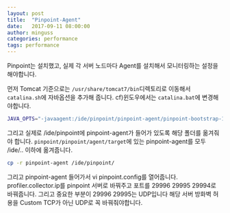 ```yaml
---
layout: post
title:  "Pinpoint-Agent"
date:   2017-09-11 08:00:00
author: minguss
categories: performance
tags: performance
---
```



Pinpoint는 설치했고, 실제 각 서버 노드마다 Agent를 설치해서 모니터링하는 설정을 해야합니다.

먼저 Tomcat 기준으로는 `/usr/share/tomcat7/bin`디렉토리로 이동해서 `catalina.sh`에 자바옵션을 추가해 줍니다.
cf)윈도우에서는 `catalina.bat`에 변경해야합니다.

```sh
JAVA_OPTS="-javaagent:/ide/pinpoint/pinpoint-agent/pinpoint-bootstrap-1.1.0.jar -Dpinpoint.agentId=sokit -Dpinpoint.applicationName=SOKIT"
```

그리고 실제로 /ide/pinpoint에 pinpoint-agent가 들어가 있도록 해당 폴더를 옮겨줘야 합니다.
`pinpoint/pinpoint/agent/target`에 있는 pinpoint-agent를 모두 /ide/.. 이하에 옮겨줍니다.
``` sh
cp -r pinpoint-agent /ide/pinpoint/
```

그리고 pinpoint-agent 들어가서 vi pinpoint.config를 열어줍니다.
profiler.collector.ip를 pinpoint 서버로 바꿔주고 포트를 29996 29995 29994로 바꿔줍니다.
그리고 중요한 부분이 29996 29995는 UDP입니다 해당 서버 방화벽 허용을 Custom TCP가 아닌 UDP로 꼭 바꿔줘야합니다. 
